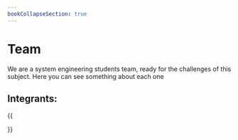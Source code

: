 ```yaml
---
bookCollapseSection: true
---
```


# Team

We are a system engineering students team, ready for the challenges of this subject. Here you can see something about each one

## Integrants:

{{<section>}}
